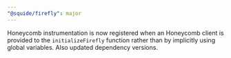 ```yaml
---
"@squide/firefly": major
---
```


Honeycomb instrumentation is now registered when an Honeycomb client is provided to the `initializeFirefly` function rather than by implicitly using global variables. Also updated dependency versions.
